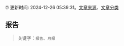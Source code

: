 :alarm_clock: 更新时间: 2024-12-26 05:39:31。[文章来源](/README.md)、[文章分类](/TAGS.md)

## 报告


> 关键字：`报告`、`月报`




